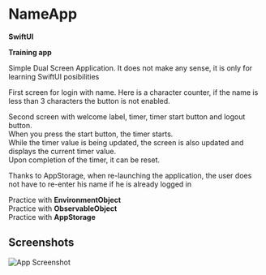 
# NameApp

**SwiftUI** 

**Training app** 

Simple Dual Screen Application. It does not make any sense, it is only for learning SwiftUI posibilities 

First screen for login with name. Here is a character counter, if the name is less than 3 characters the button is not enabled.
 
Second screen with welcome label, timer, timer start button and logout button. \
When you press the start button, the timer starts. \
While the timer value is being updated, the screen is also updated and displays the current timer value. \
Upon completion of the timer, it can be reset. 

Thanks to AppStorage, when re-launching the application, the user does not have to re-enter his name if he is already logged in

Practice with **EnvironmentObject** \
Practice with **ObservableObject** \
Practice with **AppStorage** 





## Screenshots

![App Screenshot](https://sun9-32.userapi.com/impg/dnyhhH3m0giK0yW5eBRj2G1_J2k1WDOzOC1J6Q/ol3BKKRzLHs.jpg?size=1150x570&quality=96&sign=8b3d781e674d4ce061d972185108e920&type=album)
